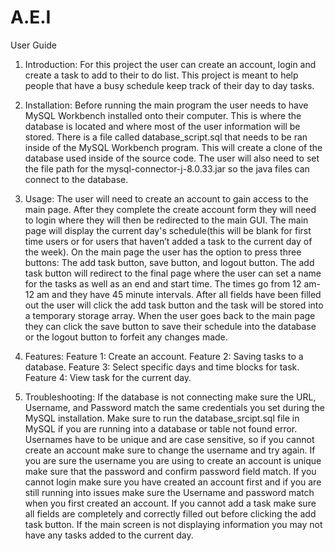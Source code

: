 # A.E.I
User Guide
1. Introduction:
For this project the user can create an account, login and create a task to add to their to do list. This project is meant to help people that have a busy schedule keep track of their day to day tasks.

2. Installation:
Before running the main program the user needs to have MySQL Workbench installed onto their computer. This is where the database is located and where most of the user information will be stored. 
There is a file called database_script.sql that needs to be ran inside of the MySQL Workbench program. This will create a clone of the database used inside of the source code. 
The user will also need to set the file path for the mysql-connector-j-8.0.33.jar so the java files can connect to the database. 

3. Usage:
The user will need to create an account to gain access to the main page. 
After they complete the create account form they will need to login where they will then be redirected to the main GUI. 
The main page will display the current day's schedule(this will be blank for first time users or for users that haven’t added a task to the current day of the week). 
On the main page the user has the option to press three buttons: The add task button, save button, and logout button. 
The add task button will redirect to the final page where the user can set a name for the tasks as well as an end and start time. 
The times go from 12 am- 12 am and they have 45 minute intervals. 
After all fields have been filled out the user will click the add task button and the task will be stored into a temporary storage array. 
When the user goes back to the main page they can click the save button to save their schedule into the database or the logout button to forfeit any changes made. 

4. Features:
Feature 1: Create an account. 
Feature 2: Saving tasks to a database.
Feature 3: Select specific days and time blocks for task.
Feature 4: View task for the current day.


5. Troubleshooting:
If the database is not connecting make sure the URL, Username, and Password match the same credentials you set during the MySQL installation. 
Make sure to run the database_srcipt.sql file in MySQL if you are running into a database or table not found error. 
Usernames have to be unique and are case sensitive, so if you cannot create an account make sure to change the username and try again.
If you are sure the username you are using to create an account is unique make sure that the password and confirm password field match.
If you cannot login make sure you have created an account first and if you are still running into issues make sure the Username and password match when you first created an account.
If you cannot add a task make sure all fields are completely and correctly filled out before clicking the add task button.
If the main screen is not displaying information you may not have any tasks added to the current day.
